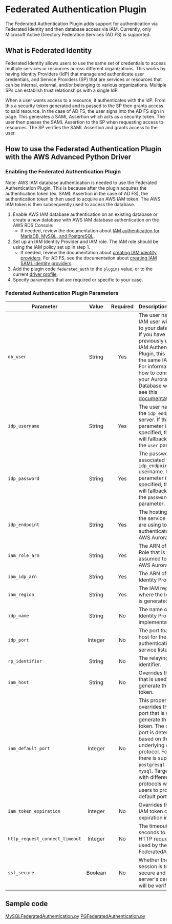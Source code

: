 # Federated Authentication Plugin

The Federated Authentication Plugin adds support for authentication via Federated Identity and then database access via IAM. 
Currently, only Microsoft Active Directory Federation Services (AD FS) is supported.

## What is Federated Identity
Federated Identity allows users to use the same set of credentials to access multiple services or resources across different organizations. This works by having Identity Providers (IdP) that manage and authenticate user credentials, and Service Providers (SP) that are services or resources that can be internal, external, and/or belonging to various organizations. Multiple SPs can establish trust relationships with a single IdP.

When a user wants access to a resource, it authenticates with the IdP. From this a security token generated and is passed to the SP then grants access to said resource.
In the case of AD FS, the user signs into the AD FS sign in page. This generates a SAML Assertion which acts as a security token. The user then passes the SAML Assertion to the SP when requesting access to resources. The SP verifies the SAML Assertion and grants access to the user. 

## How to use the Federated Authentication Plugin with the AWS Advanced Python Driver 

### Enabling the Federated Authentication Plugin
Note: AWS IAM database authentication is needed to use the Federated Authentication Plugin. This is because after the plugin acquires the authentication token (ex. SAML Assertion in the case of AD FS), the authentication token is then used to acquire an AWS IAM token. The AWS IAM token is then subsequently used to access the database.  

1. Enable AWS IAM database authentication on an existing database or create a new database with AWS IAM database authentication on the AWS RDS Console:
   - If needed, review the documentation about [IAM authentication for MariaDB, MySQL, and PostgreSQL](https://docs.aws.amazon.com/AmazonRDS/latest/UserGuide/UsingWithRDS.IAMDBAuth.html).
2. Set up an IAM Identity Provider and IAM role. The IAM role should be using the IAM policy set up in step 1. 
   - If needed, review the documentation about [creating IAM identity providers](https://docs.aws.amazon.com/IAM/latest/UserGuide/id_roles_providers_create.html). For AD FS, see the documentation about [creating IAM SAML identity providers](https://docs.aws.amazon.com/IAM/latest/UserGuide/id_roles_providers_create_saml.html).
3. Add the plugin code `federated_auth` to the [`plugins`](../UsingThePythonDriver.md#connection-plugin-manager-parameters) value, or to the current [driver profile](../UsingThePythonDriver.md#connection-plugin-manager-parameters).
4. Specify parameters that are required or specific to your case.

### Federated Authentication Plugin Parameters
| Parameter                  |  Value  | Required | Description                                                                                                                                                                                                                                                                                                                                                        | Default Value                            | Example Value                                          |
|----------------------------|:-------:|:--------:|:-------------------------------------------------------------------------------------------------------------------------------------------------------------------------------------------------------------------------------------------------------------------------------------------------------------------------------------------------------------------|------------------------------------------|--------------------------------------------------------|
| `db_user`                   | String  |   Yes    | The user name of the IAM user with access to your database. <br>If you have previously used the IAM Authentication Plugin, this would be the same IAM user. <br>For information on how to connect to your Aurora Database with IAM, see this [documentation](https://docs.aws.amazon.com/AmazonRDS/latest/AuroraUserGuide/UsingWithRDS.IAMDBAuth.Connecting.html). | `None`                                   | `some_user_name`                                       |
| `idp_username`              | String  |   Yes    | The user name for the `idp_endpoint` server. If this parameter is not specified, the plugin will fallback to using the `user` parameter.                                                                                                                                                                                                                            | `None`                                   | `jimbob@example.com`                                   |
| `idp_password`              | String  |   Yes    | The password associated with the `idp_endpoint` username. If this parameter is not specified, the plugin will fallback to using the `password` parameter.                                                                                                                                                                                                           | `None`                                   | `some_random_password`                                   |
| `idp_endpoint`              | String  |   Yes    | The hosting URL for the service that you are using to authenticate into AWS Aurora.                                                                                                                                                                                                                                                                                | `None`                                   | `ec2amaz-ab3cdef.example.com`                          |
| `iam_role_arn`               | String  |   Yes    | The ARN of the IAM Role that is to be assumed to access AWS Aurora.                                                                                                                                                                                                                                                                                                | `None`                                   | `arn:aws:iam::123456789012:role/adfs_example_iam_role` |
| `iam_idp_arn`                | String  |   Yes    | The ARN of the Identity Provider.                                                                                                                                                                                                                                                                                                                                  | `None`                                   | `arn:aws:iam::123456789012:saml-provider/adfs_example` |
| `iam_region`                | String  |   Yes    | The IAM region where the IAM token is generated.                                                                                                                                                                                                                                                                                                                   | `None`                                   | `us-east-2`                                            |
| `idp_name`                  | String  |    No    | The name of the Identity Provider implementation used.                                                                                                                                                                                                                                                                                                             | `adfs`                                   | `adfs`                                                  |
| `idp_port`                  | Integer  |    No    | The port that the host for the authentication service listens at.                                                                                                                                                                                                                                                                                                  | `443`                                    | `1234`                                                 |
| `rp_identifier`             | String  |    No    | The relaying party identifier.                                                                                                                                                                                                                                                                                                                                     | `urn:amazon:webservices`                 | `urn:amazon:webservices`                               |
| `iam_host`                  | String  |    No    | Overrides the host that is used to generate the IAM token.                                                                                                                                                                                                                                                                                                         | `None`                                   | `database.cluster-hash.us-east-1.rds.amazonaws.com`    |
| `iam_default_port`           | Integer  |    No    | This property overrides the default port that is used to generate the IAM token. The default port is determined based on the underlying driver protocol. For now, there is support for `postgresql` and `mysql`. Target drivers with different protocols will require users to provide a default port.                                                 | `None`                                   | `1234`                                                 |
| `iam_token_expiration`       | Integer |    No    | Overrides the default IAM token cache expiration in seconds                                                                                                                                                                                                                                                                                                        | `870`                                    | `123`                                                  |
| `http_request_connect_timeout` | Integer |    No    | The timeout value in seconds to send the HTTP request data used by the FederatedAuthPlugin.                                                                                                                                                                                                                                                            | `60`                                  | `60`                                                |
| `ssl_secure`              | Boolean |    No    | Whether the SSL session is to be secure and the server's certificates will be verified                                                                                                                                                                                                       | `False`                                   | `True`                                                |

## Sample code
[MySQLFederatedAuthentication.py](../../MySQLFederatedAuthentication.py)
[PGFederatedAuthentication.py](../../PGFederatedAuthentication.py)
